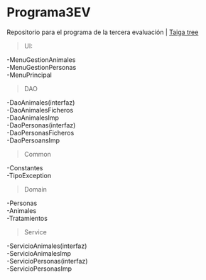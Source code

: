 # Programa3EV 
Repositorio para el programa de la tercera evaluación | [Taiga tree](https://tree.taiga.io/project/epsony-programa-f)

>UI:

-MenuGestionAnimales <br>
-MenuGestionPersonas <br>
-MenuPrincipal <br>

>DAO

-DaoAnimales(interfaz) <br>
-DaoAnimalesFicheros <br>
-DaoAnimalesImp <br>
-DaoPersonas(interfaz) <br>
-DaoPersonasFicheros <br>
-DaoPersoansImp <br>

>Common

-Constantes <br>
-TipoException <br>

>Domain

-Personas <br>
-Animales <br>
-Tratamientos <br>

>Service

-ServicioAnimales(interfaz) <br>
-ServicioAnimalesImp <br>
-ServicioPersonas(interfaz) <br>
-ServicioPersonasImp <br>
